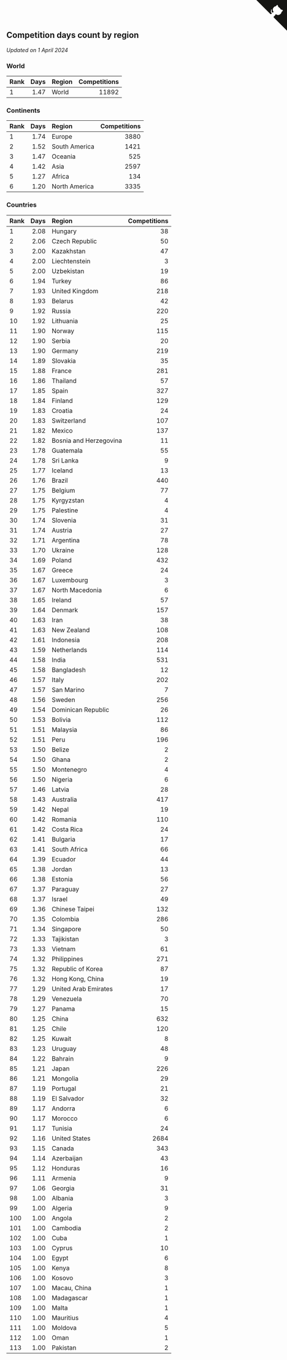## Competition days count by region

*Updated on  1 April 2024*


### World

| Rank | Days | Region | Competitions |
| :--- | ---: | :--- | ---: |
| 1 | 1.47 | World | 11892 |

### Continents

| Rank | Days | Region | Competitions |
| :--- | ---: | :--- | ---: |
| 1 | 1.74 | Europe | 3880 |
| 2 | 1.52 | South America | 1421 |
| 3 | 1.47 | Oceania | 525 |
| 4 | 1.42 | Asia | 2597 |
| 5 | 1.27 | Africa | 134 |
| 6 | 1.20 | North America | 3335 |

### Countries

| Rank | Days | Region | Competitions |
| :--- | ---: | :--- | ---: |
| 1 | 2.08 | Hungary | 38 |
| 2 | 2.06 | Czech Republic | 50 |
| 3 | 2.00 | Kazakhstan | 47 |
| 4 | 2.00 | Liechtenstein | 3 |
| 5 | 2.00 | Uzbekistan | 19 |
| 6 | 1.94 | Turkey | 86 |
| 7 | 1.93 | United Kingdom | 218 |
| 8 | 1.93 | Belarus | 42 |
| 9 | 1.92 | Russia | 220 |
| 10 | 1.92 | Lithuania | 25 |
| 11 | 1.90 | Norway | 115 |
| 12 | 1.90 | Serbia | 20 |
| 13 | 1.90 | Germany | 219 |
| 14 | 1.89 | Slovakia | 35 |
| 15 | 1.88 | France | 281 |
| 16 | 1.86 | Thailand | 57 |
| 17 | 1.85 | Spain | 327 |
| 18 | 1.84 | Finland | 129 |
| 19 | 1.83 | Croatia | 24 |
| 20 | 1.83 | Switzerland | 107 |
| 21 | 1.82 | Mexico | 137 |
| 22 | 1.82 | Bosnia and Herzegovina | 11 |
| 23 | 1.78 | Guatemala | 55 |
| 24 | 1.78 | Sri Lanka | 9 |
| 25 | 1.77 | Iceland | 13 |
| 26 | 1.76 | Brazil | 440 |
| 27 | 1.75 | Belgium | 77 |
| 28 | 1.75 | Kyrgyzstan | 4 |
| 29 | 1.75 | Palestine | 4 |
| 30 | 1.74 | Slovenia | 31 |
| 31 | 1.74 | Austria | 27 |
| 32 | 1.71 | Argentina | 78 |
| 33 | 1.70 | Ukraine | 128 |
| 34 | 1.69 | Poland | 432 |
| 35 | 1.67 | Greece | 24 |
| 36 | 1.67 | Luxembourg | 3 |
| 37 | 1.67 | North Macedonia | 6 |
| 38 | 1.65 | Ireland | 57 |
| 39 | 1.64 | Denmark | 157 |
| 40 | 1.63 | Iran | 38 |
| 41 | 1.63 | New Zealand | 108 |
| 42 | 1.61 | Indonesia | 208 |
| 43 | 1.59 | Netherlands | 114 |
| 44 | 1.58 | India | 531 |
| 45 | 1.58 | Bangladesh | 12 |
| 46 | 1.57 | Italy | 202 |
| 47 | 1.57 | San Marino | 7 |
| 48 | 1.56 | Sweden | 256 |
| 49 | 1.54 | Dominican Republic | 26 |
| 50 | 1.53 | Bolivia | 112 |
| 51 | 1.51 | Malaysia | 86 |
| 52 | 1.51 | Peru | 196 |
| 53 | 1.50 | Belize | 2 |
| 54 | 1.50 | Ghana | 2 |
| 55 | 1.50 | Montenegro | 4 |
| 56 | 1.50 | Nigeria | 6 |
| 57 | 1.46 | Latvia | 28 |
| 58 | 1.43 | Australia | 417 |
| 59 | 1.42 | Nepal | 19 |
| 60 | 1.42 | Romania | 110 |
| 61 | 1.42 | Costa Rica | 24 |
| 62 | 1.41 | Bulgaria | 17 |
| 63 | 1.41 | South Africa | 66 |
| 64 | 1.39 | Ecuador | 44 |
| 65 | 1.38 | Jordan | 13 |
| 66 | 1.38 | Estonia | 56 |
| 67 | 1.37 | Paraguay | 27 |
| 68 | 1.37 | Israel | 49 |
| 69 | 1.36 | Chinese Taipei | 132 |
| 70 | 1.35 | Colombia | 286 |
| 71 | 1.34 | Singapore | 50 |
| 72 | 1.33 | Tajikistan | 3 |
| 73 | 1.33 | Vietnam | 61 |
| 74 | 1.32 | Philippines | 271 |
| 75 | 1.32 | Republic of Korea | 87 |
| 76 | 1.32 | Hong Kong, China | 19 |
| 77 | 1.29 | United Arab Emirates | 17 |
| 78 | 1.29 | Venezuela | 70 |
| 79 | 1.27 | Panama | 15 |
| 80 | 1.25 | China | 632 |
| 81 | 1.25 | Chile | 120 |
| 82 | 1.25 | Kuwait | 8 |
| 83 | 1.23 | Uruguay | 48 |
| 84 | 1.22 | Bahrain | 9 |
| 85 | 1.21 | Japan | 226 |
| 86 | 1.21 | Mongolia | 29 |
| 87 | 1.19 | Portugal | 21 |
| 88 | 1.19 | El Salvador | 32 |
| 89 | 1.17 | Andorra | 6 |
| 90 | 1.17 | Morocco | 6 |
| 91 | 1.17 | Tunisia | 24 |
| 92 | 1.16 | United States | 2684 |
| 93 | 1.15 | Canada | 343 |
| 94 | 1.14 | Azerbaijan | 43 |
| 95 | 1.12 | Honduras | 16 |
| 96 | 1.11 | Armenia | 9 |
| 97 | 1.06 | Georgia | 31 |
| 98 | 1.00 | Albania | 3 |
| 99 | 1.00 | Algeria | 9 |
| 100 | 1.00 | Angola | 2 |
| 101 | 1.00 | Cambodia | 2 |
| 102 | 1.00 | Cuba | 1 |
| 103 | 1.00 | Cyprus | 10 |
| 104 | 1.00 | Egypt | 6 |
| 105 | 1.00 | Kenya | 8 |
| 106 | 1.00 | Kosovo | 3 |
| 107 | 1.00 | Macau, China | 1 |
| 108 | 1.00 | Madagascar | 1 |
| 109 | 1.00 | Malta | 1 |
| 110 | 1.00 | Mauritius | 4 |
| 111 | 1.00 | Moldova | 5 |
| 112 | 1.00 | Oman | 1 |
| 113 | 1.00 | Pakistan | 2 |


<a href="https://github.com/JustinTimeCuber/wca_statistics" class="github-corner" aria-label="View source on Github"><svg width="80" height="80" viewBox="0 0 250 250" style="fill:#151513; color:#fff; position: absolute; top: 0; border: 0; right: 0;" aria-hidden="true"><path d="M0,0 L115,115 L130,115 L142,142 L250,250 L250,0 Z"></path><path d="M128.3,109.0 C113.8,99.7 119.0,89.6 119.0,89.6 C122.0,82.7 120.5,78.6 120.5,78.6 C119.2,72.0 123.4,76.3 123.4,76.3 C127.3,80.9 125.5,87.3 125.5,87.3 C122.9,97.6 130.6,101.9 134.4,103.2" fill="currentColor" style="transform-origin: 130px 106px;" class="octo-arm"></path><path d="M115.0,115.0 C114.9,115.1 118.7,116.5 119.8,115.4 L133.7,101.6 C136.9,99.2 139.9,98.4 142.2,98.6 C133.8,88.0 127.5,74.4 143.8,58.0 C148.5,53.4 154.0,51.2 159.7,51.0 C160.3,49.4 163.2,43.6 171.4,40.1 C171.4,40.1 176.1,42.5 178.8,56.2 C183.1,58.6 187.2,61.8 190.9,65.4 C194.5,69.0 197.7,73.2 200.1,77.6 C213.8,80.2 216.3,84.9 216.3,84.9 C212.7,93.1 206.9,96.0 205.4,96.6 C205.1,102.4 203.0,107.8 198.3,112.5 C181.9,128.9 168.3,122.5 157.7,114.1 C157.9,116.9 156.7,120.9 152.7,124.9 L141.0,136.5 C139.8,137.7 141.6,141.9 141.8,141.8 Z" fill="currentColor" class="octo-body"></path></svg></a><style>.github-corner:hover .octo-arm{animation:octocat-wave 560ms ease-in-out}@keyframes octocat-wave{0%,100%{transform:rotate(0)}20%,60%{transform:rotate(-25deg)}40%,80%{transform:rotate(10deg)}}@media (max-width:500px){.github-corner:hover .octo-arm{animation:none}.github-corner .octo-arm{animation:octocat-wave 560ms ease-in-out}}</style>
